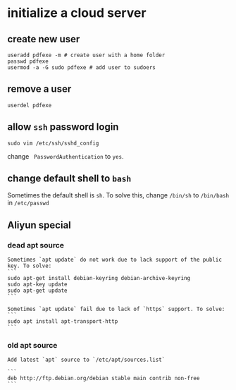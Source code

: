 # initialize a cloud server

## create new user

```
useradd pdfexe -m # create user with a home folder
passwd pdfexe
usermod -a -G sudo pdfexe # add user to sudoers
```

## remove a user

```
userdel pdfexe
```

## allow `ssh` password login

```
sudo vim /etc/ssh/sshd_config
```
change ` PasswordAuthentication` to `yes`.

## change default shell to `bash`

Sometimes the default shell is `sh`. To solve this, change `/bin/sh` to `/bin/bash` in `/etc/passwd`

## Aliyun special

### dead apt source

    Sometimes `apt update` do not work due to lack support of the public key. To solve:
    ```
    sudo apt-get install debian-keyring debian-archive-keyring
    sudo apt-key update
    sudo apt-get update
    ```

    Sometimes `apt update` fail due to lack of `https` support. To solve:
    ```
    sudo apt install apt-transport-http
    ```

### old apt source
    
    Add latest `apt` source to `/etc/apt/sources.list`

    ```
    deb http://ftp.debian.org/debian stable main contrib non-free
    ```

